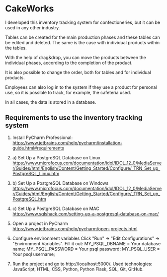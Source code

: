 # CakeWorks

I developed this inventory tracking system for confectioneries, but it can be used in any other industry.

Tables can be created for the main production phases and these tables can be edited and deleted. The same is the case with individual products within the tables.

With the help of drag&drop, you can move the products between the individual phases, according to the completion of the product.

It is also possible to change the order, both for tables and for individual products.

Employees can also log in to the system if they use a product for personal use, so it is possible to track, for example, the cafeteria used.

In all cases, the data is stored in a database.

## Requirements to use the inventory tracking system
1. Install PyCharm Professional:
https://www.jetbrains.com/help/pycharm/installation-guide.html#requirements

  2. a) Set Up a PostgreSQL Database on Linux
https://www.microfocus.com/documentation/idol/IDOL_12_0/MediaServer/Guides/html/English/Content/Getting_Started/Configure/_TRN_Set_up_PostgreSQL_Linux.htm

  2. b) Set Up a PostgreSQL Database on Windows
https://www.microfocus.com/documentation/idol/IDOL_12_0/MediaServer/Guides/html/English/Content/Getting_Started/Configure/_TRN_Set_up_PostgreSQL.htm

  2. c) Set Up a PostgreSQL Database on MAC
https://www.sqlshack.com/setting-up-a-postgresql-database-on-mac/

3. Open a project in PyCharm
https://www.jetbrains.com/help/pycharm/open-projects.html

4. Configure environment variables
Click "Run" -> "Edit Configurations" -> "Environment Variables". 
Fill it out:
MY_PSQL_DBNAME = Your database name;
MY_PSQL_PASSWORD = Your psql password;
MY_PSQL_USER = Your psql username;

6. Run the project and go to http://localhost:5000/.
Used technologies:
JavaScript, HTML, CSS, Python, Python Flask, SQL, Git, GitHub.
